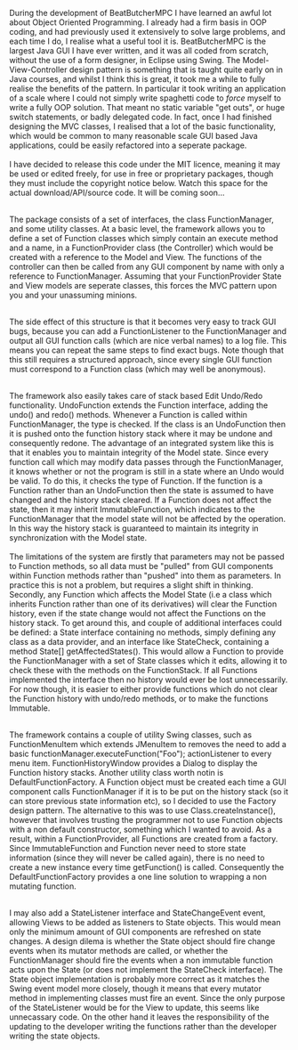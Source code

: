 During the development of BeatButcherMPC I have learned an awful lot about Object Oriented Programming. I already had a firm basis in OOP coding, and had previously used it extensively to solve large problems, and each time I do, I realise what a useful tool it is. BeatButcherMPC is the largest Java GUI I have ever written, and it was all coded from scratch, without the use of a form designer, in Eclipse using Swing. The Model-View-Controller design pattern is something that is
taught quite early on in Java courses, and whilst I think this is great, it took me a while to fully realise the benefits of the pattern. In particular it took writing an application of a scale where I could not simply write spaghetti code to <i>force</i> myself to write a fully OOP solution. That meant no static variable "get outs", or huge switch statements, or badly delegated code. In fact, once I had finished designing the MVC classes, I realised that a lot of the basic
functionality, which would be common to many reasonable scale GUI based Java applications, could be easily refactored into a seperate package.<br/><br/>
I have decided to release this code under the MIT licence, meaning it may be used or edited freely, for use in free or proprietary packages, though they must include the copyright notice below. Watch this space for the actual download/API/source code. It will be coming soon...<br/><br/>

The package consists of a set of interfaces, the class FunctionManager, and some utility classes. At a basic level, the framework allows you to define a set of Function classes which simply contain an execute method and a name, in a FunctionProvider class (the Controller) which would be created with a reference to the Model and View. The functions of the controller can then be called from any GUI component by name with only a reference to FunctionManager. Assuming that your
FunctionProvider State and View models are seperate classes, this forces the MVC pattern upon you and your unassuming minions. <br/><br/>

The side effect of this structure is that it becomes very easy to track GUI bugs, because you can add a FunctionListener to the FunctionManager and output all GUI function calls (which are nice verbal names) to a log file. This means you can repeat the same steps to find exact bugs. Note though that this still requires a structured approach, since every single GUI function must correspond to a Function class (which may well be anonymous).<br/><br/>

The framework also easily takes care of stack based Edit Undo/Redo functionality. UndoFunction extends the Function interface, adding the undo() and redo() methods. Whenever a Function is called within FunctionManager, the type is checked. If the class is an UndoFunction then it is pushed onto the function history stack where it may be undone and consequently redone. The advantage of an integrated system like this is that it enables you to maintain integrity of the Model state.
Since every function call which may modify data passes through the FunctionManager, it knows whether or not the program is still in a state where an Undo would be valid. To do this, it checks the type of Function. If the function is a Function rather than an UndoFunction then the state is assumed to have changed and the history stack cleared. If a Function does not affect the state, then it may inherit ImmutableFunction, which indicates to the FunctionManager that the model state will
not be affected by the operation. In this way the history stack is guaranteed to maintain its integrity in synchronization with the Model state.<br/><br/>
The limitations of the system are firstly that parameters may not be passed to Function methods, so all data must be "pulled" from GUI components within Function methods rather than "pushed" into them as parameters. In practice this is not a problem, but requires a slight shift in thinking. Secondly, any Function which affects the Model State (i.e a class which inherits Function rather than one of its derivatives) will clear the Function history, even if the state change would not
affect the Functions on the history stack. To get around this, and couple of additional interfaces could be defined: a State interface containing no methods, simply defining any class as a data provider, and an interface like StateCheck, containing a method State[] getAffectedStates(). This would allow a Function to provide the FunctionManager with a set of State classes which it edits, allowing it to check these with the methods on the FunctionStack. If all Functions implemented the
interface then no history would ever be lost unnecessarily. For now though, it is easier to either provide functions which do not clear the Function history with undo/redo methods, or to make the functions Immutable. <br/><br/>

The framework contains a couple of utility Swing classes, such as FunctionMenuItem which extends JMenuItem to removes the need to add a basic functionManager.executeFunction("Foo"); actionListener to every menu item. FunctionHistoryWindow provides a Dialog to display the Function history stacks. Another utility class worth notin is DefaultFunctionFactory. A Function object must be created each time a GUI component calls FunctionManager if it is to be put on the
history stack (so it can store previous state information etc), so I decided to use the Factory design pattern. The alternative to this was to use Class<Function>.createInstance(), however that involves trusting the programmer not to use Function objects with a non default constructor, something which I wanted to avoid. As a result, within a FunctionProvider, all Functions are created from a factory. Since ImmutableFunction and Function never need to store state information
(since they will never be called again), there is no need to create a new instance every time getFunction() is called. Consequently the DefaultFunctionFactory provides a one line solution to wrapping a non mutating function.<br/><br/>

I may also add a StateListener interface and StateChangeEvent event, allowing Views to be added as listeners to State objects. This would mean only the minimum amount of GUI components are refreshed on state changes. A design dilema is whether the State object should fire change events when its mutator methods are called, or whether the FunctionManager should fire the events when a non immutable function acts upon the State (or does not implement the StateCheck interface). The
State object implementation is probably more correct as it matches the Swing event model more closely, though it means that every mutator method in implementing classes must fire an event. Since the only purpose of the StateListener would be for the View to update, this seems like unnecassary code. On the other hand it leaves the responsibility of the updating to the developer writing the functions rather than the developer writing the state objects.<br/><br/> 

